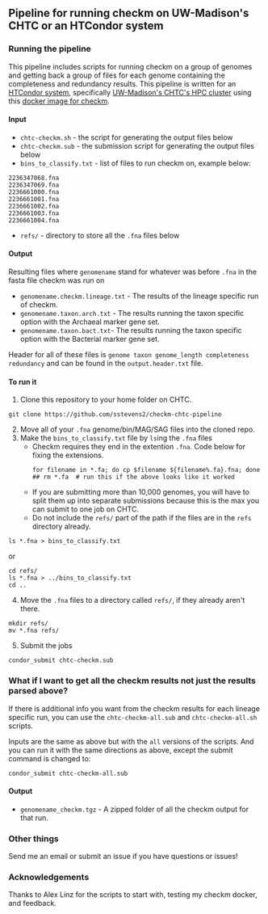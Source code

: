## Pipeline for running checkm on UW-Madison's CHTC or an HTCondor system

### Running the pipeline 

This pipeline includes scripts for running checkm on a group of genomes and getting back 
a group of files for each genome containing the completeness and redundancy results.  This pipeline is written for an [HTCondor system](https://research.cs.wisc.edu/htcondor/), specifically [UW-Madison's CHTC's HPC cluster](http://chtc.cs.wisc.edu/) using this [docker image for checkm](https://hub.docker.com/r/sstevens/checkm/).

#### Input
- `chtc-checkm.sh` - the script for generating the output files below
- `chtc-checkm.sub` - the submission script for generating the output files below
- `bins_to_classify.txt` - list of files to run checkm on, example below:
```
2236347068.fna
2236347069.fna
2236661000.fna
2236661001.fna
2236661002.fna
2236661003.fna
2236661004.fna
```
- `refs/` - directory to store all the `.fna` files below


#### Output

Resulting files where `genomename` stand for whatever was before `.fna` in the fasta file checkm was run on
- `genomename.checkm.lineage.txt` - The results of the lineage specific run of checkm.
- `genomename.taxon.arch.txt` - The results running the taxon specific option with the Archaeal marker gene set.
- `genomename.taxon.bact.txt`- The results running the taxon specific option with the Bacterial marker gene set.

Header for all of these files is `genome taxon genome_length completeness redundancy` and can be found in the `output.header.txt` file.


#### To run it

1. Clone this repository to your home folder on CHTC.
```
git clone https://github.com/sstevens2/checkm-chtc-pipeline
```
2. Move all of your `.fna` genome/bin/MAG/SAG files into the cloned repo.
3. Make the `bins_to_classify.txt` file by `ls`ing the `.fna` files
	- Checkm requires they end in the extention `.fna`.  Code below for fixing the extensions. 
		```
		for filename in *.fa; do cp $filename ${filename%.fa}.fna; done
		## rm *.fa  # run this if the above looks like it worked
		```
	- If you are submitting more than 10,000 genomes, you will have to split them up into separate submissions because this is the max you can submit to one job on CHTC.
	- Do not include the `refs/` part of the path if the files are in the `refs` directory already.
```
ls *.fna > bins_to_classify.txt
```
or
```
cd refs/
ls *.fna > ../bins_to_classify.txt
cd ..
```
4. Move the `.fna` files to a directory called `refs/`, if they already aren't there.
```
mkdir refs/
mv *.fna refs/
```
5. Submit the jobs
```
condor_submit chtc-checkm.sub
```


### What if I want to get all the checkm results not just the results parsed above?

If there is additional info you want from the checkm results for each lineage specific run, you can use the `chtc-checkm-all.sub` and `chtc-checkm-all.sh` scripts.


Inputs are the same as above but with the `all` versions of the scripts.  And you can run it with the same directions as above, except the submit command is changed to:
```
condor_submit chtc-checkm-all.sub
```

#### Output

- `genomename_checkm.tgz` -  A zipped folder of all the checkm output for that run.


### Other things

Send me an email or submit an issue if you have questions or issues!


### Acknowledgements

Thanks to Alex Linz for the scripts to start with, testing my checkm docker, and feedback.






